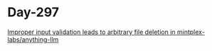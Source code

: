 # Day-297

[Improper input validation leads to arbitrary file deletion in mintplex-labs/anything-llm](https://huntr.com/bounties/afee3726-571f-416e-bba5-0828c815f5df/)
